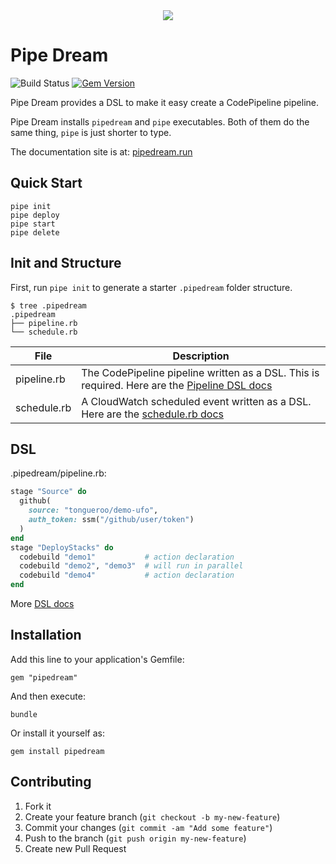 <div align="center">
  <a href="http://pipedream.run"><img src="https://raw.githubusercontent.com/tongueroo/pipedream/master/docs/img/logos/project-logo.png" /></a>
</div>

# Pipe Dream

![Build Status](https://codebuild.us-west-2.amazonaws.com/badges?uuid=eyJlbmNyeXB0ZWREYXRhIjoiWk1FM0dldzE5MUM5R3VqVGxxTmRFb1JGNnkxQjJpTDYvajYrQk91YzErNjdNc1VYVElHM3V5ZEJXcStyMmZVc210WG8vUURSV2JST0ZpSWc5Y0pYR3k0PSIsIml2UGFyYW1ldGVyU3BlYyI6IldvYXhLMU8yS2pQdVRKbEoiLCJtYXRlcmlhbFNldFNlcmlhbCI6MX0%3D&branch=master)
[![Gem Version](https://badge.fury.io/rb/pipedream.png)](http://badge.fury.io/rb/pipedream)

Pipe Dream provides a DSL to make it easy create a CodePipeline pipeline.

Pipe Dream installs `pipedream` and `pipe` executables. Both of them do the same thing, `pipe` is just shorter to type.

The documentation site is at: [pipedream.run](https://pipedream.run/)

## Quick Start

    pipe init
    pipe deploy
    pipe start
    pipe delete

## Init and Structure

First, run `pipe init` to generate a starter `.pipedream` folder structure.

    $ tree .pipedream
    .pipedream
    ├── pipeline.rb
    └── schedule.rb

File | Description
--- | ---
pipeline.rb | The CodePipeline pipeline written as a DSL.  This is required. Here are the [Pipeline DSL docs](https://pipedream.run/docs/dsl/pipeline/)
schedule.rb | A CloudWatch scheduled event written as a DSL. Here are the [schedule.rb docs](https://pipedream.run/docs/dsl/schedule/)

## DSL

.pipedream/pipeline.rb:

```ruby
stage "Source" do
  github(
    source: "tongueroo/demo-ufo",
    auth_token: ssm("/github/user/token")
  )
end
stage "DeployStacks" do
  codebuild "demo1"           # action declaration
  codebuild "demo2", "demo3"  # will run in parallel
  codebuild "demo4"           # action declaration
end
```

More [DSL docs](https://pipedream.run/docs/dsl/)

## Installation

Add this line to your application's Gemfile:

    gem "pipedream"

And then execute:

    bundle

Or install it yourself as:

    gem install pipedream

## Contributing

1. Fork it
2. Create your feature branch (`git checkout -b my-new-feature`)
3. Commit your changes (`git commit -am "Add some feature"`)
4. Push to the branch (`git push origin my-new-feature`)
5. Create new Pull Request
